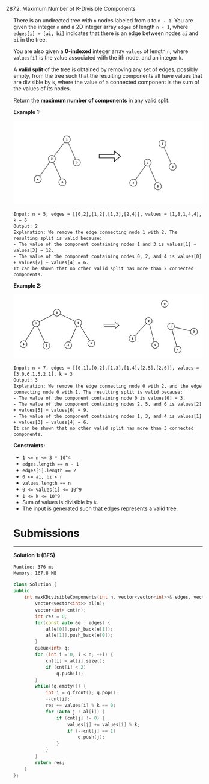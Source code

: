 2872. Maximum Number of K-Divisible Components

There is an undirected tree with `n` nodes labeled from `0` to `n - 1`. You are given the integer `n` and a 2D integer array `edges` of length `n - 1`, where `edges[i] = [ai, bi]` indicates that there is an edge between nodes `ai` and `bi` in the tree.

You are also given a **0-indexed** integer array `values` of length `n`, where `values[i]` is the value associated with the ith node, and an integer `k`.

A **valid split** of the tree is obtained by removing any set of edges, possibly empty, from the tree such that the resulting components all have values that are divisible by `k`, where the value of a connected component is the sum of the values of its nodes.

Return the **maximum number of components** in any valid split.

 

**Example 1:**

![2872_example12-cropped2svg.jpg](img/2872_example12-cropped2svg.jpg)
```
Input: n = 5, edges = [[0,2],[1,2],[1,3],[2,4]], values = [1,8,1,4,4], k = 6
Output: 2
Explanation: We remove the edge connecting node 1 with 2. The resulting split is valid because:
- The value of the component containing nodes 1 and 3 is values[1] + values[3] = 12.
- The value of the component containing nodes 0, 2, and 4 is values[0] + values[2] + values[4] = 6.
It can be shown that no other valid split has more than 2 connected components.
```

**Example 2:**

![2872_example21svg-1.jpg](img/2872_example21svg-1.jpg)
```
Input: n = 7, edges = [[0,1],[0,2],[1,3],[1,4],[2,5],[2,6]], values = [3,0,6,1,5,2,1], k = 3
Output: 3
Explanation: We remove the edge connecting node 0 with 2, and the edge connecting node 0 with 1. The resulting split is valid because:
- The value of the component containing node 0 is values[0] = 3.
- The value of the component containing nodes 2, 5, and 6 is values[2] + values[5] + values[6] = 9.
- The value of the component containing nodes 1, 3, and 4 is values[1] + values[3] + values[4] = 6.
It can be shown that no other valid split has more than 3 connected components.
```

**Constraints:**

* `1 <= n <= 3 * 10^4`
* `edges.length == n - 1`
* `edges[i].length == 2`
* `0 <= ai, bi < n`
* `values.length == n`
* `0 <= values[i] <= 10^9`
* `1 <= k <= 10^9`
* Sum of values is divisible by `k`.
* The input is generated such that edges represents a valid tree.

# Submissions
---
**Solution 1: (BFS)**
```
Runtime: 376 ms
Memory: 167.8 MB
```
```c++
class Solution {
public:
    int maxKDivisibleComponents(int n, vector<vector<int>>& edges, vector<int>& values, int k) {
        vector<vector<int>> al(n);
        vector<int> cnt(n);
        int res = 0;
        for(const auto &e : edges) {
            al[e[0]].push_back(e[1]);
            al[e[1]].push_back(e[0]);        
        }
        queue<int> q;
        for (int i = 0; i < n; ++i) {
            cnt[i] = al[i].size();
            if (cnt[i] < 2)
                q.push(i);
        }
        while(!q.empty()) {
            int i = q.front(); q.pop();
            --cnt[i];
            res += values[i] % k == 0;
            for (auto j : al[i]) {
                if (cnt[j] != 0) {
                    values[j] += values[i] % k;
                    if (--cnt[j] == 1)
                        q.push(j);
                }
            }
        }
        return res;
    }
};
```
